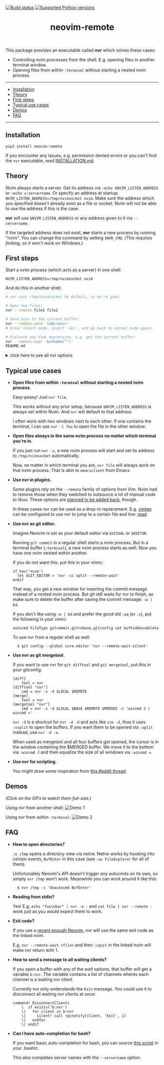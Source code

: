 [![Build status](https://travis-ci.org/mhinz/neovim-remote.svg?branch=master)](https://travis-ci.org/mhinz/neovim-remote)
[![Supported Python versions](https://img.shields.io/pypi/pyversions/neovim-remote.svg)](https://pypi.python.org/pypi/neovim-remote)

<div align='center'>
  <h1>neovim-remote</h1><br>
</div>

This package provides an executable called **nvr** which solves these cases:

- Controlling nvim processes from the shell. E.g. opening files in another
  terminal window.
- Opening files from within `:terminal` without starting a nested nvim process.

---

- [Installation](#installation)
- [Theory](#theory)
- [First steps](#first-steps)
- [Typical use cases](#typical-use-cases)
- [Demos](#demos)
- [FAQ](#faq)

---

## Installation

    pip3 install neovim-remote

If you encounter any issues, e.g. permission denied errors or you can't find the
`nvr` executable, read [INSTALLATION.md](INSTALLATION.md).

## Theory

Nvim always starts a server. Get its address via `:echo $NVIM_LISTEN_ADDRESS` or
`:echo v:servername`. Or specify an address at startup:
`NVIM_LISTEN_ADDRESS=/tmp/nvimsocket nvim`. Make sure the address which you 
specified doesn't already exist as a file or socket. Nvim will not be able to
use the address if this is the case.


**nvr** will use `$NVIM_LISTEN_ADDRESS` or any address given to it via
`--servername`.

If the targeted address does not exist, **nvr** starts a new process by running
"nvim". You can change the command by setting `$NVR_CMD`. _(This requires
forking, so it won't work on Windows.)_

## First steps

Start a nvim process (which acts as a server) in one shell:

    NVIM_LISTEN_ADDRESS=/tmp/nvimsocket nvim

And do this in another shell:

```sh
# nvr uses /tmp/nvimsocket by default, so we're good.

# Open two files:
nvr --remote file1 file2

# Send keys to the current buffer:
nvr --remote-send 'iabc<esc>'
# Enter insert mode, insert 'abc', and go back to normal mode again.

# Evaluate any VimL expression, e.g. get the current buffer:
nvr --remote-expr 'bufname("")'
README.md
```

<details>
<summary>click here to see all nvr options</summary>

```
$ nvr -h
usage: nvr [arguments]

Remote control Neovim processes.

If no process is found, a new one will be started.

    $ nvr --remote-send 'iabc<cr><esc>'
    $ nvr --remote-expr 'map([1,2,3], "v:val + 1")'

Any arguments not consumed by options will be fed to --remote-silent:

    $ nvr --remote-silent file1 file2
    $ nvr file1 file2

All --remote options take optional commands.
Exception: --remote-expr, --remote-send.

    $ nvr +10 file
    $ nvr +'echomsg "foo" | echomsg "bar"' file
    $ nvr --remote-tab-wait +'set bufhidden=delete' file

Open files in a new window from a terminal buffer:

    $ nvr -cc split file1 file2

Use nvr from git to edit commit messages:

    $ git config --global core.editor 'nvr --remote-wait-silent'

optional arguments:
  -h, --help            show this help message and exit
  --remote [<file> [<file> ...]]
                        Use :edit to open files. If no process is found, throw
                        an error and start a new one.
  --remote-wait [<file> [<file> ...]]
                        Like --remote, but block until all buffers opened by
                        this option get deleted or the process exits.
  --remote-silent [<file> [<file> ...]]
                        Like --remote, but throw no error if no process is
                        found.
  --remote-wait-silent [<file> [<file> ...]]
                        Combines --remote-wait and --remote-silent.
  --remote-tab [<file> [<file> ...]]
                        Like --remote, but use :tabedit.
  --remote-tab-wait [<file> [<file> ...]]
                        Like --remote-wait, but use :tabedit.
  --remote-tab-silent [<file> [<file> ...]]
                        Like --remote-silent, but use :tabedit.
  --remote-tab-wait-silent [<file> [<file> ...]]
                        Like --remote-wait-silent, but use :tabedit.
  --remote-send <keys>  Send key presses.
  --remote-expr <expr>  Evaluate expression and print result in shell.
  --servername <addr>   Set the address to be used. This overrides the default
                        "/tmp/nvimsocket" and $NVIM_LISTEN_ADDRESS.
  --serverlist          Print the TCPv4 and Unix domain socket addresses of
                        all nvim processes.
  -cc <cmd>             Execute a command before every other option.
  -c <cmd>              Execute a command after every other option.
  -d                    Diff mode. Use :diffthis on all to be opened buffers.
  -l                    Change to previous window via ":wincmd p".
  -o <file> [<file> ...]
                        Open files via ":split".
  -O <file> [<file> ...]
                        Open files via ":vsplit".
  -p <file> [<file> ...]
                        Open files via ":tabedit".
  -q <errorfile>        Read errorfile into quickfix list and display first
                        error.
  -s                    Silence "no server found" message.
  -t <tag>              Jump to file and position of given tag.
  --nostart             If no process is found, do not start a new one.
  --version             Show the nvr version.

Development: https://github.com/mhinz/neovim-remote

Happy hacking!
```
</details>

## Typical use cases

- **Open files from within `:terminal` without starting a nested nvim process.**

    Easy-peasy! Just `nvr file`.

    This works without any prior setup, because `$NVIM_LISTEN_ADDRESS` is always
    set within Nvim. And `nvr` will default to that address.

    I often work with two windows next to each other. If one contains the
    terminal, I can use `nvr -l foo` to open the file in the other window.

- **Open files always in the same nvim process no matter which terminal you're in.**

    If you just run `nvr -s`, a new nvim process will start and set its address
    to `/tmp/nvimsocket` automatically.

    Now, no matter in which terminal you are, `nvr file` will always work on
    that nvim process. That is akin to `emacsclient` from Emacs.

- **Use nvr in plugins.**

    Some plugins rely on the `--remote` family of options from Vim. Nvim had to
    remove those when they switched to outsource a lot of manual code to libuv.
    These options are [planned to be added back](https://github.com/neovim/neovim/issues/1750), though.

    In these cases nvr can be used as a drop-in replacement. E.g.
    [vimtex](https://github.com/lervag/vimtex) can be configured to use nvr to
    jump to a certain file and line: [read](https://github.com/lervag/vimtex/blob/80b96c13fe9edc5261e9be104fe15cf3bdc3173d/doc/vimtex.txt#L1702-L1708).

- **Use nvr as git editor.**

    Imagine Neovim is set as your default editor via `$VISUAL` or `$EDITOR`.

    Running `git commit` in a regular shell starts a nvim process. But in a
    terminal buffer (`:terminal`), a new nvim process starts as well. Now you
    have one nvim nested within another.
    
    If you do not want this, put this in your vimrc:

    ```vim
    if has('nvim')
      let $GIT_EDITOR = 'nvr -cc split --remote-wait'
    endif
    ```

    That way, you get a new window for inserting the commit message instead of a
    nested nvim process. But git still waits for nvr to finish, so make sure to
    delete the buffer after saving the commit message: `:w | bd`.

    If you don't like using `:w | bd` and prefer the good old `:wq` (or `:x`),
    put the following in your vimrc:

    ```vim
    autocmd FileType gitcommit,gitrebase,gitconfig set bufhidden=delete
    ```

    To use nvr from a regular shell as well:

        $ git config --global core.editor 'nvr --remote-wait-silent'

- **Use nvr as git mergetool.**

    If you want to use nvr for `git difftool` and `git mergetool`, put this in
    your gitconfig:

    ```
    [diff]
        tool = nvr
    [difftool "nvr"]
        cmd = nvr -s -d $LOCAL $REMOTE
    [merge]
        tool = nvr
    [mergetool "nvr"]
        cmd = nvr -s -d $LOCAL $BASE $REMOTE $MERGED -c 'wincmd J | wincmd ='
    ```

    `nvr -d` is a shortcut for `nvr -d -O` and acts like `vim -d`, thus it uses
    `:vsplit` to open the buffers. If you want them to be opened via `:split`
    instead, use `nvr -d -o`.

    When used as mergetool and all four buffers got opened, the cursor is in the
    window containing the $MERGED buffer. We move it to the bottom via `:wincmd
    J` and then equalize the size of all windows via `:wincmd =`.

- **Use nvr for scripting.**

    You might draw some inspiration from [this Reddit
    thread](https://www.reddit.com/r/neovim/comments/aex45u/integrating_nvr_and_tmux_to_use_a_single_tmux_per).

## Demos

_(Click on the GIFs to watch them full-size.)_

Using nvr from another shell: ![Demo 1](https://github.com/mhinz/neovim-remote/raw/master/images/demo1.gif)

Using nvr from within `:terminal`: ![Demo 2](https://github.com/mhinz/neovim-remote/raw/master/images/demo2.gif)

## FAQ

- **How to open directories?**

    `:e /tmp` opens a directory view via netrw. Netrw works by hooking into certain
    events, `BufEnter` in this case (see `:au FileExplorer` for all of them).

    Unfortunately Neovim's API doesn't trigger any autocmds on its own, so simply
    `nvr /tmp` won't work. Meanwhile you can work around it like this:

        $ nvr /tmp -c 'doautocmd BufEnter'

- **Reading from stdin?**

    Yes! E.g. `echo "foo\nbar" | nvr -o -` and `cat file | nvr --remote -` work just
    as you would expect them to work.

- **Exit code?**

    If you use a [recent enough
    Neovim](https://github.com/neovim/neovim/commit/d2e8c76dc22460ddfde80477dd93aab3d5866506), nvr will use the same exit code as the linked nvim.

    E.g. `nvr --remote-wait <file>` and then `:cquit` in the linked nvim will make
    nvr return with 1.

- **How to send a message to all waiting clients?**

    If you open a buffer with any of the _wait_ options, that buffer will get a
    variable `b:nvr`. The variable contains a list of channels wheres each
    channel is a waiting nvr client.

    Currently nvr only understands the `Exit` message. You could use it to
    disconnect all waiting nvr clients at once:

    ```vim
    command! DisconnectClients
        \  if exists('b:nvr')
        \|   for client in b:nvr
        \|     silent! call rpcnotify(client, 'Exit', 1)
        \|   endfor
        \| endif
    ```

- **Can I have auto-completion for bash?**

    If you want basic auto-completion for bash, you can source [this
    script](contrib/completion.bash) in your .bashrc.

    This also completes server names with the `--servername` option.
